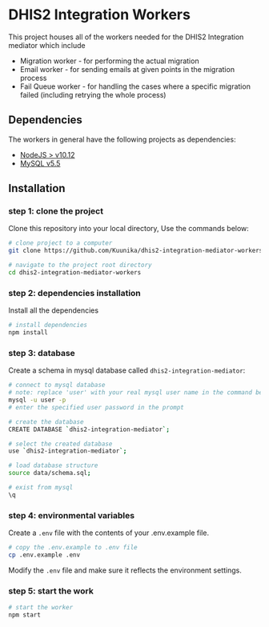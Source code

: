 # DHIS2 Integration Workers

This project houses all of the workers needed for the DHIS2 Integration mediator which include

- Migration worker - for performing the actual migration
- Email worker - for sending emails at given points in the migration process
- Fail Queue worker - for handling the cases where a specific migration failed (including retrying the whole process)

## Dependencies

The workers in general have the following projects as dependencies: 

- [NodeJS > v10.12](https://nodejs.org/en/download/ "node")
- [MySQL v5.5](https://dev.mysql.com/downloads/mysql/ "mysql")

## Installation

### step 1: clone the project

Clone this repository into your local directory, Use the commands below:

```sh
# clone project to a computer
git clone https://github.com/Kuunika/dhis2-integration-mediator-workers.git

# navigate to the project root directory
cd dhis2-integration-mediator-workers
```

### step 2: dependencies installation

Install all the dependencies

```sh
# install dependencies
npm install
```

### step 3: database

Create a schema in mysql database called `dhis2-integration-mediator`:

```sh
# connect to mysql database
# note: replace 'user' with your real mysql user name in the command bellow
mysql -u user -p
# enter the specified user password in the prompt

# create the database
CREATE DATABASE `dhis2-integration-mediator`;

# select the created database
use `dhis2-integration-mediator`;

# load database structure
source data/schema.sql;

# exist from mysql
\q
```

### step 4: environmental variables

Create a `.env` file with the contents of your .env.example file.

```sh
# copy the .env.example to .env file
cp .env.example .env
```

Modify the `.env` file and make sure it reflects the environment settings.

### step 5: start the work 

```sh
# start the worker
npm start
```
